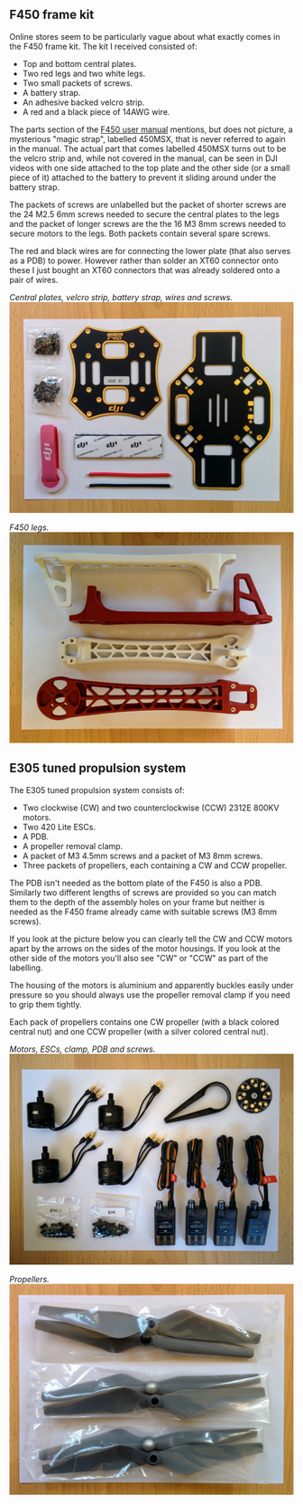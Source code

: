 F450 frame kit
--------------

Online stores seem to be particularly vague about what exactly comes in the F450 frame kit. The kit I received consisted of:

* Top and bottom central plates.
* Two red legs and two white legs.
* Two small packets of screws.
* A battery strap.
* An adhesive backed velcro strip.
* A red and a black piece of 14AWG wire.

The parts section of the [F450 user manual](http://dl.djicdn.com/downloads/flamewheel/en/F450_User_Manual_v2.2_en.pdf) mentions, but does not picture, a mysterious "magic strap", labelled 450MSX, that is never referred to again in the manual. The actual part that comes labelled 450MSX turns out to be the velcro strip and, while not covered in the manual, can be seen in DJI videos with one side attached to the top plate and the other side (or a small piece of it) attached to the battery to prevent it sliding around under the battery strap.

The packets of screws are unlabelled but the packet of shorter screws are the 24 M2.5 6mm screws needed to secure the central plates to the legs and the packet of longer screws are the the 16 M3 8mm screws needed to secure motors to the legs. Both packets contain several spare screws.

The red and black wires are for connecting the lower plate (that also serves as a PDB) to power. However rather than solder an XT60 connector onto these I just bought an XT60 connectors that was already soldered onto a pair of wires.

_Central plates, velcro strip, battery strap, wires and screws._  
![F450 parts](images/assembly/frame/parts/f450-kit-parts.jpg)

_F450 legs._  
![F450 legs](images/assembly/frame/parts/f450-kit-parts-legs.jpg)

E305 tuned propulsion system
----------------------------

The E305 tuned propulsion system consists of:

* Two clockwise (CW) and two counterclockwise (CCW) 2312E 800KV motors.
* Two 420 Lite ESCs.
* A PDB.
* A propeller removal clamp.
* A packet of M3 4.5mm screws and a packet of M3 8mm screws.
* Three packets of propellers, each containing a CW and CCW propeller.

The PDB isn't needed as the bottom plate of the F450 is also a PDB. Similarly two different lengths of screws are provided so you can match them to the depth of the assembly holes on your frame but neither is needed as the F450 frame already came with suitable screws (M3 8mm screws).

If you look at the picture below you can clearly tell the CW and CCW motors apart by the arrows on the sides of the motor housings. If you look at the other side of the motors you'll also see "CW" or "CCW" as part of the labelling.

The housing of the motors is aluminium and apparently buckles easily under pressure so you should always use the propeller removal clamp if you need to grip them tightly.

Each pack of propellers contains one CW propeller (with a black colored central nut) and one CCW propeller (with a silver colored central nut).

_Motors, ESCs, clamp, PDB and screws._  
![E305 parts](images/assembly/frame/parts/e305-system-parts.jpg)

_Propellers._  
![propellers](images/assembly/frame/parts/e305-system-parts-props.jpg)
